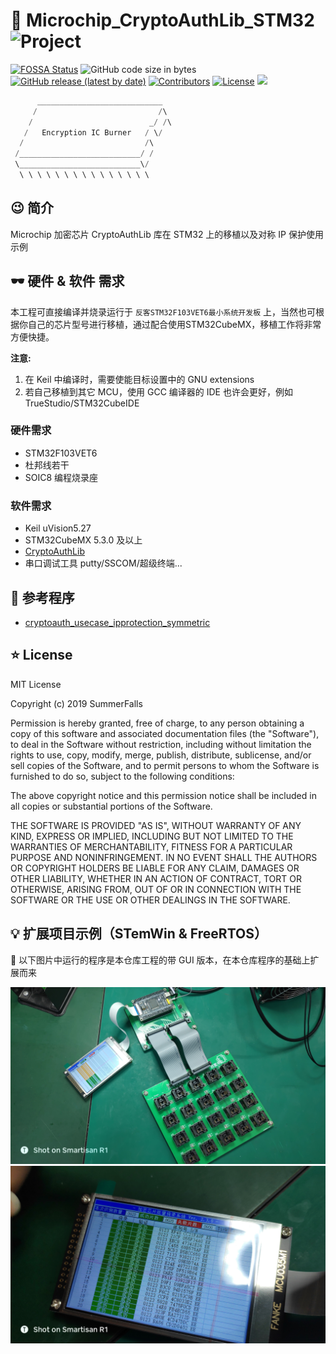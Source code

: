# :beers: Microchip_CryptoAuthLib_STM32 ![Project](https://img.shields.io/badge/Project-Microchip__CryptoAuthLib__STM32-blue)

[![FOSSA Status](https://app.fossa.com/api/projects/git%2Bgithub.com%2FSummerFalls%2FMicrochip_CryptoAuthLib_STM32.svg?type=small)](https://app.fossa.com/projects/git%2Bgithub.com%2FSummerFalls%2FMicrochip_CryptoAuthLib_STM32?ref=badge_small)
![GitHub code size in bytes](https://img.shields.io/github/languages/code-size/SummerFalls/Microchip_CryptoAuthLib_STM32?label=%E4%BB%A3%E7%A0%81%E5%A4%A7%E5%B0%8F)
<a href="https://github.com/SummerFalls/Microchip_CryptoAuthLib_STM32/releases"><img alt="GitHub release (latest by date)" src="https://img.shields.io/github/v/release/SummerFalls/Microchip_CryptoAuthLib_STM32"></a>
<a href="https://github.com/SummerFalls/Microchip_CryptoAuthLib_STM32/graphs/contributors"><img alt="Contributors" src="https://img.shields.io/github/contributors/SummerFalls/Microchip_CryptoAuthLib_STM32.svg?style=flat"></a>
<a href="https://github.com/SummerFalls/Microchip_CryptoAuthLib_STM32/blob/master/LICENSE"><img alt="License" src="https://img.shields.io/github/license/SummerFalls/Microchip_CryptoAuthLib_STM32.svg?style=flat"></a>
<a title="Hits" target="_blank" href="https://github.com/SummerFalls/Microchip_CryptoAuthLib_STM32"><img src="https://hits.b3log.org/b3log/hits.svg"></a>

```c
      ____________________________
     /                           /\
    /                          _/ /\
   /   Encryption IC Burner   / \/
  /                           /\
 /___________________________/ /
 \___________________________\/
  \ \ \ \ \ \ \ \ \ \ \ \ \ \ \
```

## :wink: 简介

Microchip 加密芯片 CryptoAuthLib 库在 STM32 上的移植以及对称 IP 保护使用示例

## :dark_sunglasses: 硬件 & 软件 需求

本工程可直接编译并烧录运行于 `反客STM32F103VET6最小系统开发板` 上，当然也可根据你自己的芯片型号进行移植，通过配合使用STM32CubeMX，移植工作将非常方便快捷。

**注意:**

1. 在 Keil 中编译时，需要使能目标设置中的 GNU extensions
2. 若自己移植到其它 MCU，使用 GCC 编译器的 IDE 也许会更好，例如 TrueStudio/STM32CubeIDE

### 硬件需求

- STM32F103VET6
- 杜邦线若干
- SOIC8 编程烧录座

### 软件需求

- Keil uVision5.27
- STM32CubeMX 5.3.0 及以上
- [CryptoAuthLib](https://github.com/MicrochipTech/cryptoauthlib)
- 串口调试工具 putty/SSCOM/超级终端...

## :checkered_flag: 参考程序

- [cryptoauth_usecase_ipprotection_symmetric](https://github.com/MicrochipTech/cryptoauth_usecase_ipprotection_symmetric)

## :star: License

MIT License

Copyright (c) 2019 SummerFalls

Permission is hereby granted, free of charge, to any person obtaining a copy
of this software and associated documentation files (the "Software"), to deal
in the Software without restriction, including without limitation the rights
to use, copy, modify, merge, publish, distribute, sublicense, and/or sell
copies of the Software, and to permit persons to whom the Software is
furnished to do so, subject to the following conditions:

The above copyright notice and this permission notice shall be included in all
copies or substantial portions of the Software.

THE SOFTWARE IS PROVIDED "AS IS", WITHOUT WARRANTY OF ANY KIND, EXPRESS OR
IMPLIED, INCLUDING BUT NOT LIMITED TO THE WARRANTIES OF MERCHANTABILITY,
FITNESS FOR A PARTICULAR PURPOSE AND NONINFRINGEMENT. IN NO EVENT SHALL THE
AUTHORS OR COPYRIGHT HOLDERS BE LIABLE FOR ANY CLAIM, DAMAGES OR OTHER
LIABILITY, WHETHER IN AN ACTION OF CONTRACT, TORT OR OTHERWISE, ARISING FROM,
OUT OF OR IN CONNECTION WITH THE SOFTWARE OR THE USE OR OTHER DEALINGS IN THE
SOFTWARE.

## :bulb: 扩展项目示例（STemWin & FreeRTOS）

:speech_balloon: 以下图片中运行的程序是本仓库工程的带 GUI 版本，在本仓库程序的基础上扩展而来

![批量烧录系统_00](./Pics_00_EncryptionChipBatchBurningSystem.jpg)
![批量烧录系统_01](./Pics_01_EncryptionChipBatchBurningSystem.jpg)
